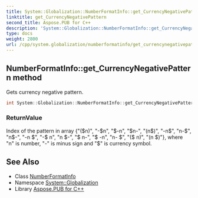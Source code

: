 ```yaml
---
title: System::Globalization::NumberFormatInfo::get_CurrencyNegativePattern method
linktitle: get_CurrencyNegativePattern
second_title: Aspose.PUB for C++
description: 'System::Globalization::NumberFormatInfo::get_CurrencyNegativePattern method. Gets currency negative pattern in C++.'
type: docs
weight: 2800
url: /cpp/system.globalization/numberformatinfo/get_currencynegativepattern/
---
```

## NumberFormatInfo::get_CurrencyNegativePattern method


Gets currency negative pattern.

```cpp
int System::Globalization::NumberFormatInfo::get_CurrencyNegativePattern() const
```


### ReturnValue

Index of the pattern in array {"($n)", "-$n", "$-n", "$n-", "(n$)", "-n$", "n-$", "n$-", "-n $", "-$ n", "n $-", "$ n-", "$ -n", "n- $", "($ n)", "(n $)"}, where "n" is number, "-" is minus sign and "$" is currency symbol.

## See Also

* Class [NumberFormatInfo](../)
* Namespace [System::Globalization](../../)
* Library [Aspose.PUB for C++](../../../)
